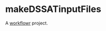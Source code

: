 # makeDSSATinputFiles

A [workflowr][] project.

[workflowr]: https://github.com/jdblischak/workflowr
